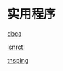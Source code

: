 # 实用程序

[dbca](dbca/dbca.md "dbca")

[lsnrctl](lsnrctl/lsnrctl.md "lsnrctl")

[tnsping](tnsping/tnsping.md "tnsping")
